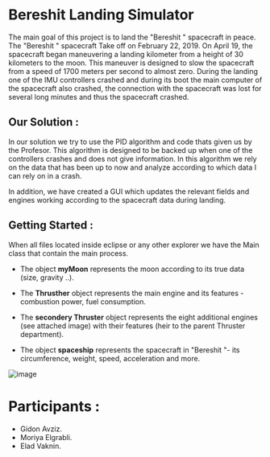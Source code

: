 # Bereshit Landing Simulator
The main goal of this project is to land the "Bereshit " spacecraft in peace.
The "Bereshit " spacecraft Take off on February 22, 2019.
On April 19, the spacecraft began maneuvering a landing kilometer from a height of 30 kilometers to the moon.
This maneuver is designed to slow the spacecraft from a speed of 1700 meters per second to almost zero.
During the landing one of the IMU controllers crashed and during its boot the main computer of the spacecraft also crashed, the connection with the spacecraft was lost for several long minutes and thus the spacecraft crashed.

## Our Solution : 
In our solution we try to use the PID algorithm and code thats given us by the Profesor.
This algorithm is designed to be backed up when one of the controllers crashes and does not give information.
In this algorithm we rely on the data that has been up to now and analyze according to which data I can rely on in a crash.

In addition, we have created a GUI which updates the relevant fields and engines working according to the spacecraft data during landing.


## Getting Started : 
When all files located inside eclipse or any other explorer we have the Main class that contain the main process.

- The object **myMoon** represents the moon according to its true data (size, gravity ..).

- The **Thrusther** object represents the main engine and its features - combustion power, fuel consumption.

- The **secondery Thruster** object represents the eight additional engines (see attached image) with their features (heir to the parent Thruster department).

- The object **spaceship** represents the spacecraft in "Bereshit "- its circumference, weight, speed, acceleration and more.










![image](https://user-images.githubusercontent.com/74238558/168485164-e277d45e-c2fc-44d2-a7ed-9f59a1d84ca5.png)


# Participants : 
- Gidon Avziz.
 - Moriya Elgrabli.
- Elad Vaknin.
